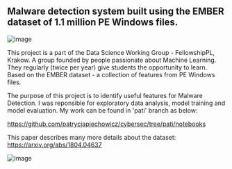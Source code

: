 ## Malware detection system built using the EMBER dataset of 1.1 million PE Windows files.

![image](https://user-images.githubusercontent.com/66388735/217641205-39df832a-c783-48ff-b5b5-7047cc0c3fc3.png)






This project is a part of the Data Science Working Group - FellowshipPL, Krakow.  A group founded by people passionate about Machine Learning. 
They regularly (twice per year) give students the opportunity to learn.
Based on the EMBER dataset - a collection of features from PE Windows files.

The purpose of this project is to identify useful features for Malware Detection.
I was reponsible for exploratory data analysis, model training and model evaluation. My work can be found in 'pati' branch as below:

https://github.com/patrycjapiechowicz/cybersec/tree/pati/notebooks

This paper describes many more details about the dataset: https://arxiv.org/abs/1804.04637


![image](https://user-images.githubusercontent.com/66388735/217640932-d49f9690-42fd-4b3c-8bf6-74b1253537da.png)

